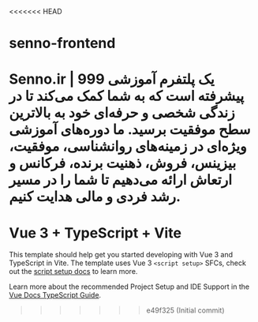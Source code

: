 <<<<<<< HEAD
# senno-frontend
Senno.ir | 999 یک پلتفرم آموزشی پیشرفته است که به شما کمک می‌کند تا در زندگی شخصی و حرفه‌ای خود به بالاترین سطح موفقیت برسید. ما دوره‌های آموزشی ویژه‌ای در زمینه‌های روانشناسی، موفقیت، بیزینس، فروش، ذهنیت برنده، فرکانس و ارتعاش ارائه می‌دهیم تا شما را در مسیر رشد فردی و مالی هدایت کنیم.
=======
# Vue 3 + TypeScript + Vite

This template should help get you started developing with Vue 3 and TypeScript in Vite. The template uses Vue 3 `<script setup>` SFCs, check out the [script setup docs](https://v3.vuejs.org/api/sfc-script-setup.html#sfc-script-setup) to learn more.

Learn more about the recommended Project Setup and IDE Support in the [Vue Docs TypeScript Guide](https://vuejs.org/guide/typescript/overview.html#project-setup).
>>>>>>> e49f325 (Initial commit)
